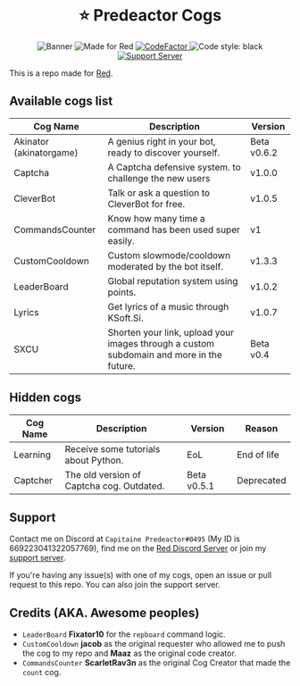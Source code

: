 <h1 align="center">⭐ Predeactor Cogs</h1>

<p align="center">
  <img src="https://repository-images.githubusercontent.com/245725383/9a2ea880-121e-11eb-92db-c3bdf6b825ec" alt="Banner">
  <img src="https://img.shields.io/badge/Made%20for-Red%20v3-red?logo=discord" alt="Made for Red">
  <a href="https://www.codefactor.io/repository/github/predeactor/predeactor-cogs">
    <img src="https://www.codefactor.io/repository/github/predeactor/predeactor-cogs/badge" alt="CodeFactor" />
  </a>
  <img src="https://img.shields.io/badge/code%20style-black-000000.svg" alt="Code style: black">
  <br>
  <a href="https://discord.gg/zg6ydua">
    <img src="https://discord.com/api/guilds/731147725902708827/widget.png" alt="Support Server">
  </a>
</p>

This is a repo made for [Red](https://github.com/Cog-Creators/Red-DiscordBot).

## Available cogs list

| Cog Name                | Description                                                                              | Version     |
| ----------------------- | ---------------------------------------------------------------------------------------- | ----------- |
| Akinator (akinatorgame) | A genius right in your bot, ready to discover yourself.                                  | Beta v0.6.2 |
| Captcha                 | A Captcha defensive system. to challenge the new users                                   | v1.0.0      |
| CleverBot               | Talk or ask a question to CleverBot for free.                                            | v1.0.5      |
| CommandsCounter         | Know how many time a command has been used super easily.                                 | v1          |
| CustomCooldown          | Custom slowmode/cooldown moderated by the bot itself.                                    | v1.3.3      |
| LeaderBoard             | Global reputation system using points.                                                   | v1.0.2      |
| Lyrics                  | Get lyrics of a music through KSoft.Si.                                                  | v1.0.7      |
| SXCU                    | Shorten your link, upload your images through a custom subdomain and more in the future. | Beta v0.4   |

## Hidden cogs

| Cog Name | Description                               | Version     | Reason      |
| -------- | ----------------------------------------- | ----------- | ----------- |
| Learning | Receive some tutorials about Python.      | EoL         | End of life |
| Captcher | The old version of Captcha cog. Outdated. | Beta v0.5.1 | Deprecated  |

## Support

Contact me on Discord at `Capitaine Predeactor#0495` (My ID is 669223041322057769), find me on the [Red Discord Server](https://discord.gg/red) or join my [support server](https://discord.gg/zg6ydua).

If you're having any issue(s) with one of my cogs, open an issue or pull request to this repo. You can also join the support server.

## Credits (AKA. Awesome peoples)

* `LeaderBoard` **Fixator10** for the `repboard` command logic.
* `CustomCooldown` **jacob** as the original requester who allowed me to push the cog to my repo and **Maaz** as the original code creator.
* `CommandsCounter` **ScarletRav3n** as the original Cog Creator that made the `count` cog.
